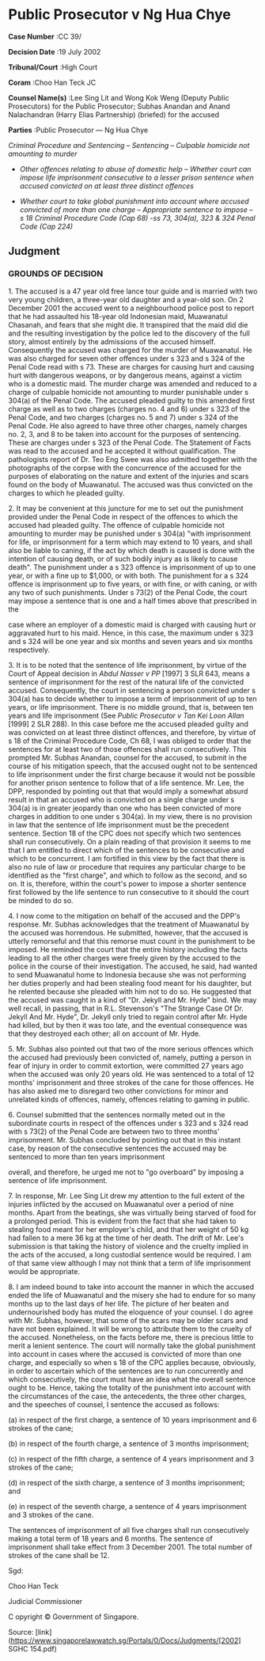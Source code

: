 # Public Prosecutor v Ng Hua Chye 



**Case Number** :CC 39/ 

**Decision Date** :19 July 2002 

**Tribunal/Court** :High Court 

**Coram** :Choo Han Teck JC 

**Counsel Name(s)** :Lee Sing Lit and Wong Kok Weng (Deputy Public Prosecutors) for the Public Prosecutor; Subhas Anandan and Anand Nalachandran (Harry Elias Partnership) (briefed) for the accused 

**Parties** :Public Prosecutor — Ng Hua Chye 

_Criminal Procedure and Sentencing_ – _Sentencing_ – _Culpable homicide not amounting to murder_ 

- _Other offences relating to abuse of domestic help_ – _Whether court can impose life imprisonment consecutive to a lesser prison sentence when accused convicted on at least three distinct offences_ 

- _Whether court to take global punishment into account where accused convicted of more than one charge_ – _Appropriate sentence to impose_ – _s 18 Criminal Procedure Code (Cap 68) -ss 73, 304(a), 323 & 324 Penal Code (Cap 224)_ 

## Judgment 

### GROUNDS OF DECISION 

1\. The accused is a 47 year old free lance tour guide and is married with two very young children, a three-year old daughter and a year-old son. On 2 December 2001 the accused went to a neighbourhood police post to report that he had assaulted his 18-year old Indonesian maid, Muawanatul Chasanah, and fears that she might die. It transpired that the maid did die and the resulting investigation by the police led to the discovery of the full story, almost entirely by the admissions of the accused himself. Consequently the accused was charged for the murder of Muawanatul. He was also charged for seven other offences under s 323 and s 324 of the Penal Code read with s 73. These are charges for causing hurt and causing hurt with dangerous weapons, or by dangerous means, against a victim who is a domestic maid. The murder charge was amended and reduced to a charge of culpable homicide not amounting to murder punishable under s 304(a) of the Penal Code. The accused pleaded guilty to this amended first charge as well as to two charges (charges no. 4 and 6) under s 323 of the Penal Code, and two charges (charges no. 5 and 7) under s 324 of the Penal Code. He also agreed to have three other charges, namely charges no. 2, 3, and 8 to be taken into account for the purposes of sentencing. These are charges under s 323 of the Penal Code. The Statement of Facts was read to the accused and he accepted it without qualification. The pathologists report of Dr. Teo Eng Swee was also admitted together with the photographs of the corpse with the concurrence of the accused for the purposes of elaborating on the nature and extent of the injuries and scars found on the body of Muawanatul. The accused was thus convicted on the charges to which he pleaded guilty. 

2\. It may be convenient at this juncture for me to set out the punishment provided under the Penal Code in respect of the offences to which the accused had pleaded guilty. The offence of culpable homicide not amounting to murder may be punished under s 304(a) "with imprisonment for life, or imprisonment for a term which may extend to 10 years, and shall also be liable to caning, if the act by which death is caused is done with the intention of causing death, or of such bodily injury as is likely to cause death". The punishment under a s 323 offence is imprisonment of up to one year, or with a fine up to $1,000, or with both. The punishment for a s 324 offence is imprisonment up to five years, or with fine, or with caning, or with any two of such punishments. Under s 73(2) of the Penal Code, the court may impose a sentence that is one and a half times above that prescribed in the 


case where an employer of a domestic maid is charged with causing hurt or aggravated hurt to his maid. Hence, in this case, the maximum under s 323 and s 324 will be one year and six months and seven years and six months respectively. 

3\. It is to be noted that the sentence of life imprisonment, by virtue of the Court of Appeal decision in _Abdul Nasser v PP_ <span class="citation">[1997] 3 SLR 643</span>, means a sentence of imprisonment for the rest of the natural life of the convicted accused. Consequently, the court in sentencing a person convicted under s 304(a) has to decide whether to impose a term of imprisonment of up to ten years, or life imprisonment. There is no middle ground, that is, between ten years and life imprisonment (See _Public Prosecutor v Tan Kei Loon Allan_ <span class="citation">[1999] 2 SLR 288</span>). In this case before me the accused pleaded guilty and was convicted on at least three distinct offences, and therefore, by virtue of s 18 of the Criminal Procedure Code, Ch 68, I was obliged to order that the sentences for at least two of those offences shall run consecutively. This prompted Mr. Subhas Anandan, counsel for the accused, to submit in the course of his mitigation speech, that the accused ought not to be sentenced to life imprisonment under the first charge because it would not be possible for another prison sentence to follow that of a life sentence. Mr. Lee, the DPP, responded by pointing out that that would imply a somewhat absurd result in that an accused who is convicted on a single charge under s 304(a) is in greater jeopardy than one who has been convicted of more charges in addition to one under s 304(a). In my view, there is no provision in law that the sentence of life imprisonment must be the precedent sentence. Section 18 of the CPC does not specify which two sentences shall run consecutively. On a plain reading of that provision it seems to me that I am entitled to direct which of the sentences to be consecutive and which to be concurrent. I am fortified in this view by the fact that there is also no rule of law or procedure that requires any particular charge to be identified as the "first charge", and which to follow as the second, and so on. It is, therefore, within the court's power to impose a shorter sentence first followed by the life sentence to run consecutive to it should the court be minded to do so. 

4\. I now come to the mitigation on behalf of the accused and the DPP's response. Mr. Subhas acknowledges that the treatment of Muawanatul by the accused was horrendous. He submitted, however, that the accused is utterly remorseful and that this remorse must count in the punishment to be imposed. He reminded the court that the entire history including the facts leading to all the other charges were freely given by the accused to the police in the course of their investigation. The accused, he said, had wanted to send Muawanatul home to Indonesia because she was not performing her duties properly and had been stealing food meant for his daughter, but he relented because she pleaded with him not to do so. He suggested that the accused was caught in a kind of "Dr. Jekyll and Mr. Hyde" bind. We may well recall, in passing, that in R.L. Stevenson's "The Strange Case Of Dr. Jekyll And Mr. Hyde", Dr. Jekyll only tried to regain control after Mr. Hyde had killed, but by then it was too late, and the eventual consequence was that they destroyed each other; all on account of Mr. Hyde. 

5\. Mr. Subhas also pointed out that two of the more serious offences which the accused had previously been convicted of, namely, putting a person in fear of injury in order to commit extortion, were committed 27 years ago when the accused was only 20 years old. He was sentenced to a total of 12 months' imprisonment and three strokes of the cane for those offences. He has also asked me to disregard two other convictions for minor and unrelated kinds of offences, namely, offences relating to gaming in public. 

6\. Counsel submitted that the sentences normally meted out in the subordinate courts in respect of the offences under s 323 and s 324 read with s 73(2) of the Penal Code are between two to three months' imprisonment. Mr. Subhas concluded by pointing out that in this instant case, by reason of the consecutive sentences the accused may be sentenced to more than ten years imprisonment 


overall, and therefore, he urged me not to "go overboard" by imposing a sentence of life imprisonment. 

7\. In response, Mr. Lee Sing Lit drew my attention to the full extent of the injuries inflicted by the accused on Muawanatul over a period of nine months. Apart from the beatings, she was virtually being starved of food for a prolonged period. This is evident from the fact that she had taken to stealing food meant for her employer's child, and that her weight of 50 kg had fallen to a mere 36 kg at the time of her death. The drift of Mr. Lee's submission is that taking the history of violence and the cruelty implied in the acts of the accused, a long custodial sentence would be required. I am of that same view although I may not think that a term of life imprisonment would be appropriate. 

8\. I am indeed bound to take into account the manner in which the accused ended the life of Muawanatul and the misery she had to endure for so many months up to the last days of her life. The picture of her beaten and undernourished body has muted the eloquence of your counsel. I do agree with Mr. Subhas, however, that some of the scars may be older scars and have not been explained. It will be wrong to attribute them to the cruelty of the accused. Nonetheless, on the facts before me, there is precious little to merit a lenient sentence. The court will normally take the global punishment into account in cases where the accused is convicted of more than one charge, and especially so when s 18 of the CPC applies because, obviously, in order to ascertain which of the sentences are to run concurrently and which consecutively, the court must have an idea what the overall sentence ought to be. Hence, taking the totality of the punishment into account with the circumstances of the case, the antecedents, the three other charges, and the speeches of counsel, I sentence the accused as follows: 

 (a) in respect of the first charge, a sentence of 10 years imprisonment and 6 strokes of the cane; 

 (b) in respect of the fourth charge, a sentence of 3 months imprisonment; 

 (c) in respect of the fifth charge, a sentence of 4 years imprisonment and 3 strokes of the cane; 

 (d) in respect of the sixth charge, a sentence of 3 months imprisonment; and 

 (e) in respect of the seventh charge, a sentence of 4 years imprisonment and 3 strokes of the cane. 

The sentences of imprisonment of all five charges shall run consecutively making a total term of 18 years and 6 months. The sentence of imprisonment shall take effect from 3 December 2001. The total number of strokes of the cane shall be 12. 

Sgd: 

Choo Han Teck 

Judicial Commissioner 

 C opyright © Government of Singapore. 


Source: [link](https://www.singaporelawwatch.sg/Portals/0/Docs/Judgments/[2002] SGHC 154.pdf)
